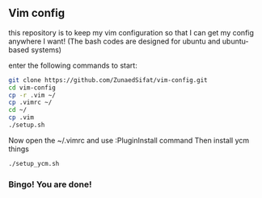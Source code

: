 ## Vim config
this repository is to keep my vim configuration so that I can get my config anywhere I want!
(The bash codes are designed for ubuntu and ubuntu-based systems)

enter the following commands to start:

```bash
git clone https://github.com/ZunaedSifat/vim-config.git
cd vim-config
cp -r .vim ~/
cp .vimrc ~/
cd ~/
cp .vim
./setup.sh
```

Now open the ~/.vimrc and use :PluginInstall command
Then install ycm things

```bash
./setup_ycm.sh
```

### Bingo! You are done!
